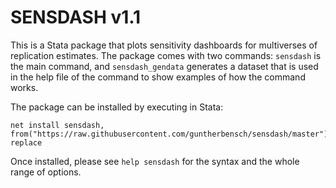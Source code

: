 # SENSDASH v1.1

This is a Stata package that plots sensitivity dashboards for multiverses of replication estimates. The package comes with two commands: `sensdash` is the main command, and `sensdash_gendata` generates a dataset that is used in the help file of the command to show examples of how the command works. 

The package can be installed by executing in Stata:
```
net install sensdash, from("https://raw.githubusercontent.com/guntherbensch/sensdash/master") replace
```

Once installed, please see `help sensdash` for the syntax and the whole range of options.

